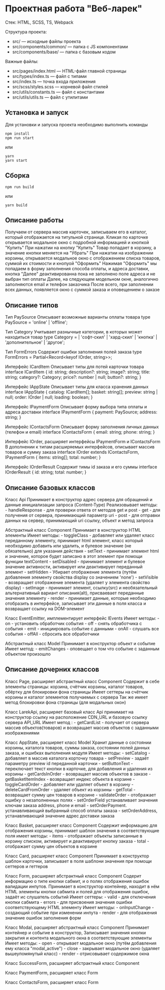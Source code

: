 # Проектная работа "Веб-ларек"

Стек: HTML, SCSS, TS, Webpack

Структура проекта:
- src/ — исходные файлы проекта
- src/components/common/ — папка с JS компонентами
- src/components/base/ — папка с базовым кодом

Важные файлы:
- src/pages/index.html — HTML-файл главной страницы
- src/types/index.ts — файл с типами
- src/index.ts — точка входа приложения
- src/scss/styles.scss — корневой файл стилей
- src/utils/constants.ts — файл с константами
- src/utils/utils.ts — файл с утилитами

## Установка и запуск
Для установки и запуска проекта необходимо выполнить команды

```
npm install
npm run start
```

или

```
yarn
yarn start
```
## Сборка

```
npm run build
```

или

```
yarn build
```

## Описание работы 
Получаем от сервера массив карточек, записываем его в каталог, который отображается на титульной странице. 
Кликая по карточке открывается модальное окно с подробной информацией и кнопкой "Купить"
При нажатии на кнопку "Купить" Товар попадает в корзину, а значение кнопки меняется на "Убрать"
При нажатии на изображении корзины, открывается модальное окно с отображением списка товаров, суммой их стоимости и кнопуой "Оформить"
Нажимая "Оформить" мы попадаем в форму заполнения способа оплаты, и адреса доставки, кнопка "Далее" деактивированна пока не заполнено поле адреса и не выбран тип оплаты
Далее, на следующем модельном окне, аналогично заполняются email и телефон заказчика
После всего, при заполнении всех данных, появляется окно с суммой заказа и оповещением о заказе


## Описание типов

Тип PaySource
Описывает возможные варианты оплаты товара
type PaySource = 'online' | 'offline';

Тип Сategory
Учитывает разнычные категории, в которых может находиться товар
type Сategory =
	| 'софт-скил'
	| 'хард-скил'
	| 'кнопка'
	| 'дополнительное'
	| 'другое';

Тип FormErrors
Содержит ошибки заполнения полей заказа
type FormErrors = Partial<Record<keyof IOrder, string>>;

Интерфейс ICardItem
Описывает типы для потей карточки товара
interface ICardItem {
	id: string;
	description?: string;
	image?: string;
	title: string;
	category?: Сategory;
	price?: number | null;
	button?: string;
}

Интерфейс IAppState
Описывает типы для класса хранения данных
interface IAppState {
	catalog: ICardItem[];
	basket: string[];
	preview: string | null;
	order: IOrder | null;
	loading: boolean;
}

Интерфейс IPaymentForm
Описывает форму выбора типа оплаты и адреса доставки
interface IPaymentForm {
	payment: PaySource;
	address: string;
}

Интерфейс IContactsForm
Описывает форму заполнения личных данных (телефон и email)
interface IContactsForm {
	email: string;
	phone: string;
}

Интерфейс IOrder, расширяет интерфейсы IPaymentForm и IContactsForm
В дополнении к типам расширяемых интерфейсов, описывает массив товаров и сумму заказа 
interface IOrder extends IContactsForm, IPaymentForm {
	items: string[];
	total: number;
}

Интерфейс IOrderResult
Содержит тимы id заказа и его суммы
interface IOrderResult {
	id: string;
    total: number;
}


## Описание базовых классов

Класс Api
    Принимает в конструктор адрес сервера для обращений и данные инициализации запроса (Content-Type)
    Реализовывает методы:
    - handleResponse - для проверки ответа от методов get и post
    - get - для получения от сервера, принимающий параметр uri
    - post - для отправки данных на сервер, принимающий uri ссылку, объект и метод запроса

Абстрактный класс Component<T>
    Принимает в конструктор HTML элементы
    Имеет методы:
    - toggleClass - добавляет или удаляет класс переданному элементу, принимает html элемент, класс который необходимо добавить или удалить, 
        и булевое значение (не обязательно) для указания действия
    - setText - принимает элемент html и значение, которое будет записано в этот элемент при помощи функции textContent
    - setDisabled - принимает элемент и булевое значение активности, активирует или деактивирует переданный элемент
    - setHidden - Убирает отображение элемента (путём добавления элементу свойства display со значением 'none')
    - setVisible - возвращает отображение элемента (удаляет у элемента свойство display)
    - setImage - принимает элемент, ссылку(src) и необязательный альтернативный вариант описания(alt), присваевает переданные значения элементу
    - render - принимает данные, которые необходимо отобразить в интерфейсе, записывает эти данные в поля класса и возвращает ссылку на DOM-элемент


Класс EventEmitter, имплементирует интерфейс IEvents
    Имеет методы:
    - on - установить обработчик события
    - off - снять обработчика с события
    - emit - инициировать событие с данными
    - onAll - слушать все события
    - offAll - сбросить все обработчики

Абстрактный класс Model
    Принимает в конструктор объект и событие
    Имеет метод:
    - emitChanges - оповещает о том что событие с заданным объектом произошло


## Описание дочерних классов

Класс Page, расширяет абстрактный класс Component
    Содержит в себе элементы страницы: корзина, счётчик корзины, каталог товаров, обёртку для блокировки фона страницы
    Имеет сеттеры на счётчик корзины и каталог элементов получаемых с сервера
    Так же имеет метод блокировки фона страницы (для модальных окон)

Класс LarekApi, расширяет базовый класс Api
    принимает на конструктор ссылку на расположение CDN_URL и базовую ссылку сервера API_URL
    Имеет метод :
    - getCardList - получает от сервера массив объектов(товаров) и возвращает массив объектов с заданными изображениями

Класс AppState, расширяет класс Model
    Хранит данные о состоянии корзины, каталога товаров, суммы заказа, состоянии полей данных заказа, и ошибках выполнения модуля
    Имеет методы:
    - setCatalog - добавляет в массив каталога корточку товара
    - setPreview - задаёт параметру preview id переданной карточки
    - setButtonText - переключает текст кнопки в карточке, для добавления и удаления из корзины
    - getCardsInOrder - возвращает массив объектов в заказе
    - getBasketItemIndex - возвращает индекс объекта в корзине
    - toggleCardOrder - добавляет или удаляет объект в корзину
    - deleteCardFromOrder - удаляет объект из корзины
    - getTotal - возвращает сумму цен товаров в корзине
    - validateOrder - отображает ошибку о незаполненных полях
    - setOrderField устанавливает значения ключам заказа address, phone и email
    - setOrderPayment. устанавливающий выбранный способ оплаты заказа
    - setOrderAddress, устанавливающий значение адрес доставки заказа

Класс Basket, расширяет класс Component
    Содержит информацию для отображения корзины, принимает шаблон значения в соответствующие поля
    имеет методы:
    - items - отображает объекты записанные в корзину списком, активирует и деактивирует кнопку заказа
    - total - отображает сумму цен объектов в корзине

Класс Card, расширяет класс Component
    Принимает в конструктор шаблон карточки, записывает в поля шаблони значения при помощи сеттеров и геттеров

Класс Form, расширяет абстрактный класс Component
    Содерит информацию о типе кнопки сабмит, и о полях отображения ошибок валидации инпутов. 
    Принимает в конструктор контейнер, находит в нём HTML элементы кнопки сабмита и полей для отображения ошибок, задаёт ис слушатель событий
    Имеет сеттеры:
    - valid - для отключения кнопки сабмита
    - errors - для присвоения значения ошибки соответствующему HTML элементу
    Имеет методы:
    - onInputChange - создающий событие при изменении инпута
    - render - для отображения значение ошибок заполнения форм

Класс Modal, расширяет абстрактный класс Component
    Принимает контейнер и событие в конструктор, Записывает значения кнопки закрытия и контента модального окна в соответствующие элементы
    Имеет методы:
    - open - открывает модальное окно (путём добавления ему класса "modal_active")
    - close - закрывает модальное окно (удаляет вышеупомянутый класс)
    - render - отрисовывает содержимое окна

Класс SuccessForm, расширяет абстрактный класс Component


Класс PaymentForm, расширяет класс Form


Класс ContactsForm, расширяет класс Form